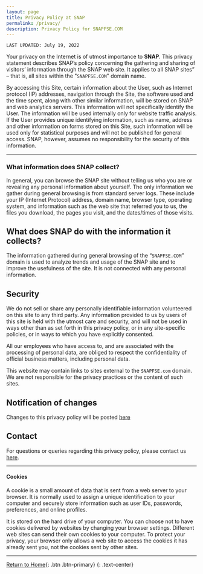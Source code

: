 ```yaml
---
layout: page
title: Privacy Policy at SNAP
permalink: /privacy/
description: Privacy Policy for SNAPFSE.COM
---
```


`LAST UPDATED: July 19, 2022`

Your privacy on the Internet is of utmost importance to **SNAP**. This privacy statement describes SNAP’s policy concerning the gathering and sharing of visitors’ information through the SNAP web site. It applies to all SNAP sites” – that is, all sites within the "`SNAPFSE.COM`" domain name.

By accessing this Site, certain information about the User, such as Internet protocol (IP) addresses, navigation through the Site, the software used and the time spent, along with other similar information, will be stored on SNAP and web analytics servers. This information will not specifically identify the User. The information will be used internally only for website traffic analysis. If the User provides unique identifying information, such as name, address and other information on forms stored on this Site, such information will be used only for statistical purposes and will not be published for general access. SNAP, however, assumes no responsibility for the security of this information.

---

### What information does SNAP collect?
In general, you can browse the SNAP site without telling us who you are or revealing any personal information about yourself. The only information we gather during general browsing is from standard server logs. These include your IP (Internet Protocol) address, domain name, browser type, operating system, and information such as the web site that referred you to us, the files you download, the pages you visit, and the dates/times of those visits.

## What does SNAP do with the information it collects?
The information gathered during general browsing of the “`SNAPFSE.COM`” domain is used to analyze trends and usage of the SNAP site and to improve the usefulness of the site. It is not connected with any personal information.

## Security
We do not sell or share any personally identifiable information volunteered on this site to any third party. Any information provided to us by users of this site is held with the utmost care and security, and will not be used in ways other than as set forth in this privacy policy, or in any site-specific policies, or in ways to which you have explicitly consented. 

All our employees who have access to, and are associated with the processing of personal data, are obliged to respect the confidentiality of official business matters, including personal data.

This website may contain links to sites external to the `SNAPFSE.com` domain. We are not responsible for the privacy practices or the content of such sites.

## Notification of changes
Changes to this privacy policy will be posted [here](/privacy/)

## Contact
For questions or queries regarding this privacy policy, please contact us [here](/contact/).

---

#### Cookies
A cookie is a small amount of data that is sent from a web server to your browser. It is normally used to assign a unique identification to your computer and securely store information such as user IDs, passwords, preferences, and online profiles.

It is stored on the hard drive of your computer. You can choose not to have cookies delivered by websites by changing your browser settings. Different web sites can send their own cookies to your computer. To protect your privacy, your browser only allows a web site to access the cookies it has already sent you, not the cookies sent by other sites.

---

[Return to Home]({{site.url}}){: .btn .btn-primary}
{: .text-center}
